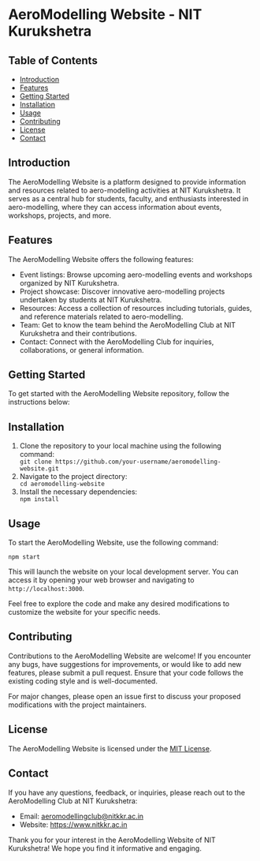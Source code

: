 <!DOCTYPE html>
<html>

<head>
  <title>AeroModelling Website - NIT Kurukshetra</title>
</head>

<body>
  <h1>AeroModelling Website - NIT Kurukshetra</h1>

  <h2>Table of Contents</h2>
  <ul>
    <li><a href="#introduction">Introduction</a></li>
    <li><a href="#features">Features</a></li>
    <li><a href="#getting-started">Getting Started</a></li>
    <li><a href="#installation">Installation</a></li>
    <li><a href="#usage">Usage</a></li>
    <li><a href="#contributing">Contributing</a></li>
    <li><a href="#license">License</a></li>
    <li><a href="#contact">Contact</a></li>
  </ul>

  <h2 id="introduction">Introduction</h2>

  <p>The AeroModelling Website is a platform designed to provide information and resources related to aero-modelling activities at NIT Kurukshetra. It serves as a central hub for students, faculty, and enthusiasts interested in aero-modelling, where they can access information about events, workshops, projects, and more.</p>

  <h2 id="features">Features</h2>

  <p>The AeroModelling Website offers the following features:</p>

  <ul>
    <li>Event listings: Browse upcoming aero-modelling events and workshops organized by NIT Kurukshetra.</li>
    <li>Project showcase: Discover innovative aero-modelling projects undertaken by students at NIT Kurukshetra.</li>
    <li>Resources: Access a collection of resources including tutorials, guides, and reference materials related to aero-modelling.</li>
    <li>Team: Get to know the team behind the AeroModelling Club at NIT Kurukshetra and their contributions.</li>
    <li>Contact: Connect with the AeroModelling Club for inquiries, collaborations, or general information.</li>
  </ul>

  <h2 id="getting-started">Getting Started</h2>

  <p>To get started with the AeroModelling Website repository, follow the instructions below:</p>

  <h2 id="installation">Installation</h2>

  <ol>
    <li>Clone the repository to your local machine using the following command:</li>
    <code>git clone https://github.com/your-username/aeromodelling-website.git</code>
    <li>Navigate to the project directory:</li>
    <code>cd aeromodelling-website</code>
    <li>Install the necessary dependencies:</li>
    <code>npm install</code>
  </ol>

  <h2 id="usage">Usage</h2>

  <p>To start the AeroModelling Website, use the following command:</p>

  <code>npm start</code>

  <p>This will launch the website on your local development server. You can access it by opening your web browser and navigating to <code>http://localhost:3000</code>.</p>

  <p>Feel free to explore the code and make any desired modifications to customize the website for your specific needs.</p>

  <h2 id="contributing">Contributing</h2>

  <p>Contributions to the AeroModelling Website are welcome! If you encounter any bugs, have suggestions for improvements, or would like to add new features, please submit a pull request. Ensure that your code follows the existing coding style and is well-documented.</p>

  <p>For major changes, please open an issue first to discuss your proposed modifications with the project maintainers.</p>

  <h2 id="license">License</h2>

  <p>The AeroModelling Website is licensed under the <a href="LICENSE">MIT License</a>.</p>

  <h2 id="contact">Contact</h2>

  <p>If you have any questions, feedback, or inquiries, please reach out to the AeroModelling Club at NIT Kurukshetra:</p>

  <ul>
    <li>Email: <a href="mailto:aeromodellingclub@nitkkr.ac.in">aeromodellingclub@nitkkr.ac.in</a></li>
    <li>Website: <a href="https://www.nitkkr.ac.in">https://www.nitkkr.ac.in</a></li>
  </ul>

  <p>Thank you for your interest in the AeroModelling Website of NIT Kurukshetra! We hope you find it informative and engaging.</p>
</body>

</html>
